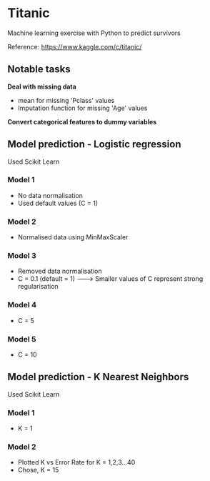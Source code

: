 # Titanic
Machine learning exercise with Python to predict survivors

Reference:  https://www.kaggle.com/c/titanic/

## Notable tasks

**Deal with missing data**   
* mean for missing 'Pclass' values   
* Imputation function for missing 'Age' values   

**Convert categorical features to dummy variables**   

## Model prediction - Logistic regression
Used Scikit Learn   

### Model 1
* No data normalisation   
* Used default values (C = 1)   

### Model 2
* Normalised data using MinMaxScaler   

### Model 3
* Removed data normalisation   
* C = 0.1 (default = 1) ---> Smaller values of C represent strong regularisation   

### Model 4
* C = 5   

### Model 5
* C = 10   

## Model prediction - K Nearest Neighbors
Used Scikit Learn   

### Model 1
* K = 1

### Model 2
* Plotted K vs Error Rate for K = 1,2,3...40   
* Chose, K = 15
